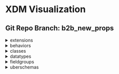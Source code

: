 # XDM Visualization
## Git Repo Branch: b2b_new_props
<details>
<summary>extensions</summary>
<ul>
<details>
<summary>adobe</summary>
<ul>
<details>
<summary>b2b</summary>
<ul>
<details>
<summary>bizible</summary>
<ul>
<li><a href="http://opensource.adobe.com/xdmVisualization/prod/b2b_new_props/adobe.b2b.bizible.bizible-account-details.html">bizible-account-details</a></li>
<li><a href="http://opensource.adobe.com/xdmVisualization/prod/b2b_new_props/adobe.b2b.bizible.bizible-opportunity-details.html">bizible-opportunity-details</a></li>
<li><a href="http://opensource.adobe.com/xdmVisualization/prod/b2b_new_props/adobe.b2b.bizible.bizible-person-details.html">bizible-person-details</a></li>
</ul>
</details>
<details>
<summary>marketo</summary>
<ul>
<li><a href="http://opensource.adobe.com/xdmVisualization/prod/b2b_new_props/adobe.b2b.marketo.marketo-web-url.html">marketo-web-url</a></li>
</ul>
</details>
</ul>
</details>
<details>
<summary>experience</summary>
<ul>
<li><a href="http://opensource.adobe.com/xdmVisualization/prod/b2b_new_props/adobe.experience.aam-experienceevent.html">aam-experienceevent</a></li>
<li><a href="http://opensource.adobe.com/xdmVisualization/prod/b2b_new_props/adobe.experience.adcloud-experienceevent.html">adcloud-experienceevent</a></li>
<li><a href="http://opensource.adobe.com/xdmVisualization/prod/b2b_new_props/adobe.experience.adcloud-profile.html">adcloud-profile</a></li>
<details>
<summary>adcloud</summary>
<ul>
<li><a href="http://opensource.adobe.com/xdmVisualization/prod/b2b_new_props/adobe.experience.adcloud.adcloudsegment.html">adcloudsegment</a></li>
<li><a href="http://opensource.adobe.com/xdmVisualization/prod/b2b_new_props/adobe.experience.adcloud.addeliverydetails.html">addeliverydetails</a></li>
<li><a href="http://opensource.adobe.com/xdmVisualization/prod/b2b_new_props/adobe.experience.adcloud.advertisement.html">advertisement</a></li>
<li><a href="http://opensource.adobe.com/xdmVisualization/prod/b2b_new_props/adobe.experience.adcloud.attributedconversionmodel.html">attributedconversionmodel</a></li>
<li><a href="http://opensource.adobe.com/xdmVisualization/prod/b2b_new_props/adobe.experience.adcloud.campaign.html">campaign</a></li>
<li><a href="http://opensource.adobe.com/xdmVisualization/prod/b2b_new_props/adobe.experience.adcloud.conversiondetails.html">conversiondetails</a></li>
<li><a href="http://opensource.adobe.com/xdmVisualization/prod/b2b_new_props/adobe.experience.adcloud.creative.html">creative</a></li>
<li><a href="http://opensource.adobe.com/xdmVisualization/prod/b2b_new_props/adobe.experience.adcloud.creative-event.html">creative-event</a></li>
<details>
<summary>dsp</summary>
<ul>
<li><a href="http://opensource.adobe.com/xdmVisualization/prod/b2b_new_props/adobe.experience.adcloud.dsp.account.html">account</a></li>
<li><a href="http://opensource.adobe.com/xdmVisualization/prod/b2b_new_props/adobe.experience.adcloud.dsp.advertisement.html">advertisement</a></li>
<li><a href="http://opensource.adobe.com/xdmVisualization/prod/b2b_new_props/adobe.experience.adcloud.dsp.advertiser.html">advertiser</a></li>
<li><a href="http://opensource.adobe.com/xdmVisualization/prod/b2b_new_props/adobe.experience.adcloud.dsp.campaign.html">campaign</a></li>
<li><a href="http://opensource.adobe.com/xdmVisualization/prod/b2b_new_props/adobe.experience.adcloud.dsp.package.html">package</a></li>
<li><a href="http://opensource.adobe.com/xdmVisualization/prod/b2b_new_props/adobe.experience.adcloud.dsp.placement.html">placement</a></li>
<li><a href="http://opensource.adobe.com/xdmVisualization/prod/b2b_new_props/adobe.experience.adcloud.dsp.promotedvideo.html">promotedvideo</a></li>
<li><a href="http://opensource.adobe.com/xdmVisualization/prod/b2b_new_props/adobe.experience.adcloud.dsp.site.html">site</a></li>
</ul>
</details>
<li><a href="http://opensource.adobe.com/xdmVisualization/prod/b2b_new_props/adobe.experience.adcloud.experienceevent-all.html">experienceevent-all</a></li>
<li><a href="http://opensource.adobe.com/xdmVisualization/prod/b2b_new_props/adobe.experience.adcloud.fees.html">fees</a></li>
<li><a href="http://opensource.adobe.com/xdmVisualization/prod/b2b_new_props/adobe.experience.adcloud.inventory.html">inventory</a></li>
<li><a href="http://opensource.adobe.com/xdmVisualization/prod/b2b_new_props/adobe.experience.adcloud.partnerdata.html">partnerdata</a></li>
<li><a href="http://opensource.adobe.com/xdmVisualization/prod/b2b_new_props/adobe.experience.adcloud.productdetails.html">productdetails</a></li>
<li><a href="http://opensource.adobe.com/xdmVisualization/prod/b2b_new_props/adobe.experience.adcloud.profile-all.html">profile-all</a></li>
<details>
<summary>searchads</summary>
<ul>
<li><a href="http://opensource.adobe.com/xdmVisualization/prod/b2b_new_props/adobe.experience.adcloud.searchads.account.html">account</a></li>
<li><a href="http://opensource.adobe.com/xdmVisualization/prod/b2b_new_props/adobe.experience.adcloud.searchads.adgroup.html">adgroup</a></li>
<li><a href="http://opensource.adobe.com/xdmVisualization/prod/b2b_new_props/adobe.experience.adcloud.searchads.aggregateperformancebyad.html">aggregateperformancebyad</a></li>
<li><a href="http://opensource.adobe.com/xdmVisualization/prod/b2b_new_props/adobe.experience.adcloud.searchads.aggregateperformancebyadbykeyword.html">aggregateperformancebyadbykeyword</a></li>
<li><a href="http://opensource.adobe.com/xdmVisualization/prod/b2b_new_props/adobe.experience.adcloud.searchads.aggregateperformancebykeyword.html">aggregateperformancebykeyword</a></li>
<li><a href="http://opensource.adobe.com/xdmVisualization/prod/b2b_new_props/adobe.experience.adcloud.searchads.campaign.html">campaign</a></li>
<li><a href="http://opensource.adobe.com/xdmVisualization/prod/b2b_new_props/adobe.experience.adcloud.searchads.platform.html">platform</a></li>
<li><a href="http://opensource.adobe.com/xdmVisualization/prod/b2b_new_props/adobe.experience.adcloud.searchads.portfolio.html">portfolio</a></li>
<li><a href="http://opensource.adobe.com/xdmVisualization/prod/b2b_new_props/adobe.experience.adcloud.searchads.transactionproperties.html">transactionproperties</a></li>
</ul>
</details>
<details>
<summary>searchadvertising</summary>
<ul>
<li><a href="http://opensource.adobe.com/xdmVisualization/prod/b2b_new_props/adobe.experience.adcloud.searchadvertising.account.html">account</a></li>
<li><a href="http://opensource.adobe.com/xdmVisualization/prod/b2b_new_props/adobe.experience.adcloud.searchadvertising.adgroup.html">adgroup</a></li>
<li><a href="http://opensource.adobe.com/xdmVisualization/prod/b2b_new_props/adobe.experience.adcloud.searchadvertising.aggregateperformancebyad.html">aggregateperformancebyad</a></li>
<li><a href="http://opensource.adobe.com/xdmVisualization/prod/b2b_new_props/adobe.experience.adcloud.searchadvertising.aggregateperformancebyadbykeyword.html">aggregateperformancebyadbykeyword</a></li>
<li><a href="http://opensource.adobe.com/xdmVisualization/prod/b2b_new_props/adobe.experience.adcloud.searchadvertising.aggregateperformancebykeyword.html">aggregateperformancebykeyword</a></li>
<li><a href="http://opensource.adobe.com/xdmVisualization/prod/b2b_new_props/adobe.experience.adcloud.searchadvertising.campaign.html">campaign</a></li>
<li><a href="http://opensource.adobe.com/xdmVisualization/prod/b2b_new_props/adobe.experience.adcloud.searchadvertising.portfolio.html">portfolio</a></li>
</ul>
</details>
<li><a href="http://opensource.adobe.com/xdmVisualization/prod/b2b_new_props/adobe.experience.adcloud.segment.html">segment</a></li>
<li><a href="http://opensource.adobe.com/xdmVisualization/prod/b2b_new_props/adobe.experience.adcloud.stitch.html">stitch</a></li>
<li><a href="http://opensource.adobe.com/xdmVisualization/prod/b2b_new_props/adobe.experience.adcloud.syncedremarketingaudience.html">syncedremarketingaudience</a></li>
</ul>
</details>
<li><a href="http://opensource.adobe.com/xdmVisualization/prod/b2b_new_props/adobe.experience.aep-web-sdk-experienceevent.html">aep-web-sdk-experienceevent</a></li>
<li><a href="http://opensource.adobe.com/xdmVisualization/prod/b2b_new_props/adobe.experience.analytics-experienceevent.html">analytics-experienceevent</a></li>
<details>
<summary>analytics</summary>
<ul>
<li><a href="http://opensource.adobe.com/xdmVisualization/prod/b2b_new_props/adobe.experience.analytics.commerce.html">commerce</a></li>
<li><a href="http://opensource.adobe.com/xdmVisualization/prod/b2b_new_props/adobe.experience.analytics.evars.html">evars</a></li>
<li><a href="http://opensource.adobe.com/xdmVisualization/prod/b2b_new_props/adobe.experience.analytics.events.html">events</a></li>
<li><a href="http://opensource.adobe.com/xdmVisualization/prod/b2b_new_props/adobe.experience.analytics.experienceevent-all.html">experienceevent-all</a></li>
<li><a href="http://opensource.adobe.com/xdmVisualization/prod/b2b_new_props/adobe.experience.analytics.keyedlist.html">keyedlist</a></li>
<li><a href="http://opensource.adobe.com/xdmVisualization/prod/b2b_new_props/adobe.experience.analytics.keyvalue.html">keyvalue</a></li>
<li><a href="http://opensource.adobe.com/xdmVisualization/prod/b2b_new_props/adobe.experience.analytics.listdetails.html">listdetails</a></li>
<li><a href="http://opensource.adobe.com/xdmVisualization/prod/b2b_new_props/adobe.experience.analytics.productlistitem.html">productlistitem</a></li>
</ul>
</details>
<details>
<summary>audiencemanager</summary>
<ul>
<li><a href="http://opensource.adobe.com/xdmVisualization/prod/b2b_new_props/adobe.experience.audiencemanager.experienceevent-all.html">experienceevent-all</a></li>
<li><a href="http://opensource.adobe.com/xdmVisualization/prod/b2b_new_props/adobe.experience.audiencemanager.segmentdefinition.html">segmentdefinition</a></li>
<li><a href="http://opensource.adobe.com/xdmVisualization/prod/b2b_new_props/adobe.experience.audiencemanager.segmentfolder.html">segmentfolder</a></li>
</ul>
</details>
<li><a href="http://opensource.adobe.com/xdmVisualization/prod/b2b_new_props/adobe.experience.campaign-experienceevent.html">campaign-experienceevent</a></li>
<details>
<summary>campaign</summary>
<ul>
<li><a href="http://opensource.adobe.com/xdmVisualization/prod/b2b_new_props/adobe.experience.campaign.address.html">address</a></li>
<li><a href="http://opensource.adobe.com/xdmVisualization/prod/b2b_new_props/adobe.experience.campaign.experienceevent-all.html">experienceevent-all</a></li>
<li><a href="http://opensource.adobe.com/xdmVisualization/prod/b2b_new_props/adobe.experience.campaign.experienceevent-profile-owning-entities.html">experienceevent-profile-owning-entities</a></li>
<li><a href="http://opensource.adobe.com/xdmVisualization/prod/b2b_new_props/adobe.experience.campaign.experienceevent-profile-personal-details.html">experienceevent-profile-personal-details</a></li>
<li><a href="http://opensource.adobe.com/xdmVisualization/prod/b2b_new_props/adobe.experience.campaign.experienceevent-profile-preferences-details.html">experienceevent-profile-preferences-details</a></li>
<li><a href="http://opensource.adobe.com/xdmVisualization/prod/b2b_new_props/adobe.experience.campaign.experienceevent-profile-push-details.html">experienceevent-profile-push-details</a></li>
<li><a href="http://opensource.adobe.com/xdmVisualization/prod/b2b_new_props/adobe.experience.campaign.experienceevent-profile-segmentation.html">experienceevent-profile-segmentation</a></li>
<li><a href="http://opensource.adobe.com/xdmVisualization/prod/b2b_new_props/adobe.experience.campaign.experienceevent-profile-subscriptions.html">experienceevent-profile-subscriptions</a></li>
<li><a href="http://opensource.adobe.com/xdmVisualization/prod/b2b_new_props/adobe.experience.campaign.experienceevent-profile-test-profile.html">experienceevent-profile-test-profile</a></li>
<li><a href="http://opensource.adobe.com/xdmVisualization/prod/b2b_new_props/adobe.experience.campaign.experienceevent-profile-work-details.html">experienceevent-profile-work-details</a></li>
<li><a href="http://opensource.adobe.com/xdmVisualization/prod/b2b_new_props/adobe.experience.campaign.feedbackevent.html">feedbackevent</a></li>
<li><a href="http://opensource.adobe.com/xdmVisualization/prod/b2b_new_props/adobe.experience.campaign.journeyaifatigue.html">journeyaifatigue</a></li>
<li><a href="http://opensource.adobe.com/xdmVisualization/prod/b2b_new_props/adobe.experience.campaign.journeyaiscores.html">journeyaiscores</a></li>
<li><a href="http://opensource.adobe.com/xdmVisualization/prod/b2b_new_props/adobe.experience.campaign.mutationevent.html">mutationevent</a></li>
<li><a href="http://opensource.adobe.com/xdmVisualization/prod/b2b_new_props/adobe.experience.campaign.notificationsubscription.html">notificationsubscription</a></li>
<li><a href="http://opensource.adobe.com/xdmVisualization/prod/b2b_new_props/adobe.experience.campaign.notificationsubscriptiontarget.html">notificationsubscriptiontarget</a></li>
<li><a href="http://opensource.adobe.com/xdmVisualization/prod/b2b_new_props/adobe.experience.campaign.notificationunsubscriptiondetails.html">notificationunsubscriptiondetails</a></li>
<li><a href="http://opensource.adobe.com/xdmVisualization/prod/b2b_new_props/adobe.experience.campaign.offer-detail.html">offer-detail</a></li>
<li><a href="http://opensource.adobe.com/xdmVisualization/prod/b2b_new_props/adobe.experience.campaign.offer-proposition-detail.html">offer-proposition-detail</a></li>
<li><a href="http://opensource.adobe.com/xdmVisualization/prod/b2b_new_props/adobe.experience.campaign.offer-response-detail.html">offer-response-detail</a></li>
<details>
<summary>orchestration</summary>
<ul>
<li><a href="http://opensource.adobe.com/xdmVisualization/prod/b2b_new_props/adobe.experience.campaign.orchestration.eventid.html">eventid</a></li>
<li><a href="http://opensource.adobe.com/xdmVisualization/prod/b2b_new_props/adobe.experience.campaign.orchestration.experienceevent.html">experienceevent</a></li>
<li><a href="http://opensource.adobe.com/xdmVisualization/prod/b2b_new_props/adobe.experience.campaign.orchestration.orchestrationdetails.html">orchestrationdetails</a></li>
<li><a href="http://opensource.adobe.com/xdmVisualization/prod/b2b_new_props/adobe.experience.campaign.orchestration.reportingevent.html">reportingevent</a></li>
<li><a href="http://opensource.adobe.com/xdmVisualization/prod/b2b_new_props/adobe.experience.campaign.orchestration.reportingeventmetrics.html">reportingeventmetrics</a></li>
<li><a href="http://opensource.adobe.com/xdmVisualization/prod/b2b_new_props/adobe.experience.campaign.orchestration.reportingexternalevent.html">reportingexternalevent</a></li>
</ul>
</details>
<li><a href="http://opensource.adobe.com/xdmVisualization/prod/b2b_new_props/adobe.experience.campaign.profile-all.html">profile-all</a></li>
<li><a href="http://opensource.adobe.com/xdmVisualization/prod/b2b_new_props/adobe.experience.campaign.profile-snapshot.html">profile-snapshot</a></li>
</ul>
</details>
<li><a href="http://opensource.adobe.com/xdmVisualization/prod/b2b_new_props/adobe.experience.consumer-experienceevent.html">consumer-experienceevent</a></li>
<details>
<summary>customerJourneyManagement</summary>
<ul>
<li><a href="http://opensource.adobe.com/xdmVisualization/prod/b2b_new_props/adobe.experience.customerJourneyManagement.message-delivery-feedback.html">message-delivery-feedback</a></li>
<li><a href="http://opensource.adobe.com/xdmVisualization/prod/b2b_new_props/adobe.experience.customerJourneyManagement.message-interaction.html">message-interaction</a></li>
<li><a href="http://opensource.adobe.com/xdmVisualization/prod/b2b_new_props/adobe.experience.customerJourneyManagement.messageexecution.html">messageexecution</a></li>
<li><a href="http://opensource.adobe.com/xdmVisualization/prod/b2b_new_props/adobe.experience.customerJourneyManagement.messageprofile.html">messageprofile</a></li>
<li><a href="http://opensource.adobe.com/xdmVisualization/prod/b2b_new_props/adobe.experience.customerJourneyManagement.processing-flow-timeline.html">processing-flow-timeline</a></li>
</ul>
</details>
<details>
<summary>decisioning</summary>
<ul>
<li><a href="http://opensource.adobe.com/xdmVisualization/prod/b2b_new_props/adobe.experience.decisioning.activity.html">activity</a></li>
<li><a href="http://opensource.adobe.com/xdmVisualization/prod/b2b_new_props/adobe.experience.decisioning.activity-detail.html">activity-detail</a></li>
<li><a href="http://opensource.adobe.com/xdmVisualization/prod/b2b_new_props/adobe.experience.decisioning.calendar-constraint-details.html">calendar-constraint-details</a></li>
<li><a href="http://opensource.adobe.com/xdmVisualization/prod/b2b_new_props/adobe.experience.decisioning.calendar-constraints.html">calendar-constraints</a></li>
<li><a href="http://opensource.adobe.com/xdmVisualization/prod/b2b_new_props/adobe.experience.decisioning.content-component-details.html">content-component-details</a></li>
<li><a href="http://opensource.adobe.com/xdmVisualization/prod/b2b_new_props/adobe.experience.decisioning.content-details.html">content-details</a></li>
<li><a href="http://opensource.adobe.com/xdmVisualization/prod/b2b_new_props/adobe.experience.decisioning.contents.html">contents</a></li>
<li><a href="http://opensource.adobe.com/xdmVisualization/prod/b2b_new_props/adobe.experience.decisioning.criteria.html">criteria</a></li>
<li><a href="http://opensource.adobe.com/xdmVisualization/prod/b2b_new_props/adobe.experience.decisioning.criterion-details.html">criterion-details</a></li>
<li><a href="http://opensource.adobe.com/xdmVisualization/prod/b2b_new_props/adobe.experience.decisioning.decisionevent.html">decisionevent</a></li>
<li><a href="http://opensource.adobe.com/xdmVisualization/prod/b2b_new_props/adobe.experience.decisioning.decisionevent-all.html">decisionevent-all</a></li>
<li><a href="http://opensource.adobe.com/xdmVisualization/prod/b2b_new_props/adobe.experience.decisioning.experienceevent-proposition-interaction.html">experienceevent-proposition-interaction</a></li>
<li><a href="http://opensource.adobe.com/xdmVisualization/prod/b2b_new_props/adobe.experience.decisioning.fallback-content-option.html">fallback-content-option</a></li>
<li><a href="http://opensource.adobe.com/xdmVisualization/prod/b2b_new_props/adobe.experience.decisioning.filter.html">filter</a></li>
<li><a href="http://opensource.adobe.com/xdmVisualization/prod/b2b_new_props/adobe.experience.decisioning.interaction-measurement-details.html">interaction-measurement-details</a></li>
<li><a href="http://opensource.adobe.com/xdmVisualization/prod/b2b_new_props/adobe.experience.decisioning.lifecycle-status.html">lifecycle-status</a></li>
<li><a href="http://opensource.adobe.com/xdmVisualization/prod/b2b_new_props/adobe.experience.decisioning.option.html">option</a></li>
<li><a href="http://opensource.adobe.com/xdmVisualization/prod/b2b_new_props/adobe.experience.decisioning.option-detail.html">option-detail</a></li>
<li><a href="http://opensource.adobe.com/xdmVisualization/prod/b2b_new_props/adobe.experience.decisioning.option-selection-details.html">option-selection-details</a></li>
<li><a href="http://opensource.adobe.com/xdmVisualization/prod/b2b_new_props/adobe.experience.decisioning.personalized-content-option.html">personalized-content-option</a></li>
<li><a href="http://opensource.adobe.com/xdmVisualization/prod/b2b_new_props/adobe.experience.decisioning.placement.html">placement</a></li>
<li><a href="http://opensource.adobe.com/xdmVisualization/prod/b2b_new_props/adobe.experience.decisioning.placement-detail.html">placement-detail</a></li>
<li><a href="http://opensource.adobe.com/xdmVisualization/prod/b2b_new_props/adobe.experience.decisioning.profile-constraint-details.html">profile-constraint-details</a></li>
<li><a href="http://opensource.adobe.com/xdmVisualization/prod/b2b_new_props/adobe.experience.decisioning.profile-constraints.html">profile-constraints</a></li>
<li><a href="http://opensource.adobe.com/xdmVisualization/prod/b2b_new_props/adobe.experience.decisioning.proposition.html">proposition</a></li>
<li><a href="http://opensource.adobe.com/xdmVisualization/prod/b2b_new_props/adobe.experience.decisioning.proposition-detail.html">proposition-detail</a></li>
<li><a href="http://opensource.adobe.com/xdmVisualization/prod/b2b_new_props/adobe.experience.decisioning.proposition-details.html">proposition-details</a></li>
<li><a href="http://opensource.adobe.com/xdmVisualization/prod/b2b_new_props/adobe.experience.decisioning.proposition-interaction-detail.html">proposition-interaction-detail</a></li>
<li><a href="http://opensource.adobe.com/xdmVisualization/prod/b2b_new_props/adobe.experience.decisioning.proposition-metric-profile.html">proposition-metric-profile</a></li>
<li><a href="http://opensource.adobe.com/xdmVisualization/prod/b2b_new_props/adobe.experience.decisioning.proposition-metric-total.html">proposition-metric-total</a></li>
<li><a href="http://opensource.adobe.com/xdmVisualization/prod/b2b_new_props/adobe.experience.decisioning.ranking.html">ranking</a></li>
<li><a href="http://opensource.adobe.com/xdmVisualization/prod/b2b_new_props/adobe.experience.decisioning.ranking-details.html">ranking-details</a></li>
<li><a href="http://opensource.adobe.com/xdmVisualization/prod/b2b_new_props/adobe.experience.decisioning.scope-details.html">scope-details</a></li>
<li><a href="http://opensource.adobe.com/xdmVisualization/prod/b2b_new_props/adobe.experience.decisioning.strategy-details.html">strategy-details</a></li>
<li><a href="http://opensource.adobe.com/xdmVisualization/prod/b2b_new_props/adobe.experience.decisioning.tag.html">tag</a></li>
<li><a href="http://opensource.adobe.com/xdmVisualization/prod/b2b_new_props/adobe.experience.decisioning.tags.html">tags</a></li>
</ul>
</details>
<li><a href="http://opensource.adobe.com/xdmVisualization/prod/b2b_new_props/adobe.experience.edge-autofilled-environment-details.html">edge-autofilled-environment-details</a></li>
<li><a href="http://opensource.adobe.com/xdmVisualization/prod/b2b_new_props/adobe.experience.experienceevent-edgeregion.html">experienceevent-edgeregion</a></li>
<li><a href="http://opensource.adobe.com/xdmVisualization/prod/b2b_new_props/adobe.experience.implementations.html">implementations</a></li>
<li><a href="http://opensource.adobe.com/xdmVisualization/prod/b2b_new_props/adobe.experience.implementations-ext.html">implementations-ext</a></li>
<details>
<summary>intelligentServices</summary>
<ul>
<li><a href="http://opensource.adobe.com/xdmVisualization/prod/b2b_new_props/adobe.experience.intelligentServices.profile-journeyai-engagementscores.html">profile-journeyai-engagementscores</a></li>
<li><a href="http://opensource.adobe.com/xdmVisualization/prod/b2b_new_props/adobe.experience.intelligentServices.profile-journeyai-sendtimeoptimization.html">profile-journeyai-sendtimeoptimization</a></li>
</ul>
</details>
<details>
<summary>journeyOrchestration</summary>
<ul>
<details>
<summary>stepEvents</summary>
<ul>
<li><a href="http://opensource.adobe.com/xdmVisualization/prod/b2b_new_props/adobe.experience.journeyOrchestration.stepEvents.journeyClass.html">journeyClass</a></li>
<li><a href="http://opensource.adobe.com/xdmVisualization/prod/b2b_new_props/adobe.experience.journeyOrchestration.stepEvents.journeyStepEventActionExecutionFieldsMixin.html">journeyStepEventActionExecutionFieldsMixin</a></li>
<li><a href="http://opensource.adobe.com/xdmVisualization/prod/b2b_new_props/adobe.experience.journeyOrchestration.stepEvents.journeyStepEventClass.html">journeyStepEventClass</a></li>
<li><a href="http://opensource.adobe.com/xdmVisualization/prod/b2b_new_props/adobe.experience.journeyOrchestration.stepEvents.journeyStepEventCommonFieldsMixin.html">journeyStepEventCommonFieldsMixin</a></li>
<li><a href="http://opensource.adobe.com/xdmVisualization/prod/b2b_new_props/adobe.experience.journeyOrchestration.stepEvents.journeyStepEventDataFetchFieldsMixin.html">journeyStepEventDataFetchFieldsMixin</a></li>
<li><a href="http://opensource.adobe.com/xdmVisualization/prod/b2b_new_props/adobe.experience.journeyOrchestration.stepEvents.journeyStepEventIdentityFieldsMixin.html">journeyStepEventIdentityFieldsMixin</a></li>
<li><a href="http://opensource.adobe.com/xdmVisualization/prod/b2b_new_props/adobe.experience.journeyOrchestration.stepEvents.journeyStepEventJourneyFieldsMixin.html">journeyStepEventJourneyFieldsMixin</a></li>
</ul>
</details>
</ul>
</details>
<li><a href="http://opensource.adobe.com/xdmVisualization/prod/b2b_new_props/adobe.experience.mobile-lifecycle-details-test.html">mobile-lifecycle-details-test</a></li>
<details>
<summary>offer-management</summary>
<ul>
<li><a href="http://opensource.adobe.com/xdmVisualization/prod/b2b_new_props/adobe.experience.offer-management.offer-activity-detail.html">offer-activity-detail</a></li>
<li><a href="http://opensource.adobe.com/xdmVisualization/prod/b2b_new_props/adobe.experience.offer-management.offer-detail.html">offer-detail</a></li>
<li><a href="http://opensource.adobe.com/xdmVisualization/prod/b2b_new_props/adobe.experience.offer-management.proposition-response-detail.html">proposition-response-detail</a></li>
</ul>
</details>
<li><a href="http://opensource.adobe.com/xdmVisualization/prod/b2b_new_props/adobe.experience.profile-edgeregion.html">profile-edgeregion</a></li>
<details>
<summary>profile</summary>
<ul>
<li><a href="http://opensource.adobe.com/xdmVisualization/prod/b2b_new_props/adobe.experience.profile.experienceevent-shared.html">experienceevent-shared</a></li>
<li><a href="http://opensource.adobe.com/xdmVisualization/prod/b2b_new_props/adobe.experience.profile.profile-all.html">profile-all</a></li>
</ul>
</details>
<li><a href="http://opensource.adobe.com/xdmVisualization/prod/b2b_new_props/adobe.experience.target-experienceevent.html">target-experienceevent</a></li>
<details>
<summary>target</summary>
<ul>
<details>
<summary>activity</summary>
<ul>
<details>
<summary>activityevent</summary>
<ul>
<li><a href="http://opensource.adobe.com/xdmVisualization/prod/b2b_new_props/adobe.experience.target.activity.activityevent.context.html">context</a></li>
<li><a href="http://opensource.adobe.com/xdmVisualization/prod/b2b_new_props/adobe.experience.target.activity.activityevent.optionevent.html">optionevent</a></li>
<li><a href="http://opensource.adobe.com/xdmVisualization/prod/b2b_new_props/adobe.experience.target.activity.activityevent.segmentevent.html">segmentevent</a></li>
</ul>
</details>
<li><a href="http://opensource.adobe.com/xdmVisualization/prod/b2b_new_props/adobe.experience.target.activity.preview.html">preview</a></li>
</ul>
</details>
<li><a href="http://opensource.adobe.com/xdmVisualization/prod/b2b_new_props/adobe.experience.target.experienceevent-all.html">experienceevent-all</a></li>
<li><a href="http://opensource.adobe.com/xdmVisualization/prod/b2b_new_props/adobe.experience.target.experienceevent-shared.html">experienceevent-shared</a></li>
</ul>
</details>
</ul>
</details>
</ul>
</details>
<details>
<summary>airship</summary>
<ul>
<li><a href="http://opensource.adobe.com/xdmVisualization/prod/b2b_new_props/airship.airship-event.html">airship-event</a></li>
</ul>
</details>
<details>
<summary>facebook</summary>
<ul>
<li><a href="http://opensource.adobe.com/xdmVisualization/prod/b2b_new_props/facebook.facebook-conversion-event.html">facebook-conversion-event</a></li>
</ul>
</details>
</ul>
</details>
<details>
<summary>behaviors</summary>
<ul>
<li><a href="http://opensource.adobe.com/xdmVisualization/prod/b2b_new_props/behaviors.record.html">record</a></li>
<li><a href="http://opensource.adobe.com/xdmVisualization/prod/b2b_new_props/behaviors.time-series.html">time-series</a></li>
</ul>
</details>
<details>
<summary>classes</summary>
<ul>
<li><a href="http://opensource.adobe.com/xdmVisualization/prod/b2b_new_props/classes.aircraft.html">aircraft</a></li>
<details>
<summary>b2b</summary>
<ul>
<li><a href="http://opensource.adobe.com/xdmVisualization/prod/b2b_new_props/classes.b2b.account.html">account</a></li>
<li><a href="http://opensource.adobe.com/xdmVisualization/prod/b2b_new_props/classes.b2b.account-person.html">account-person</a></li>
<li><a href="http://opensource.adobe.com/xdmVisualization/prod/b2b_new_props/classes.b2b.marketing-list.html">marketing-list</a></li>
<li><a href="http://opensource.adobe.com/xdmVisualization/prod/b2b_new_props/classes.b2b.marketing-list-member.html">marketing-list-member</a></li>
<li><a href="http://opensource.adobe.com/xdmVisualization/prod/b2b_new_props/classes.b2b.opportunity.html">opportunity</a></li>
<li><a href="http://opensource.adobe.com/xdmVisualization/prod/b2b_new_props/classes.b2b.opportunity-contact-role.html">opportunity-contact-role</a></li>
<li><a href="http://opensource.adobe.com/xdmVisualization/prod/b2b_new_props/classes.b2b.opportunity-person.html">opportunity-person</a></li>
</ul>
</details>
<li><a href="http://opensource.adobe.com/xdmVisualization/prod/b2b_new_props/classes.campaign.html">campaign</a></li>
<li><a href="http://opensource.adobe.com/xdmVisualization/prod/b2b_new_props/classes.campaign-member.html">campaign-member</a></li>
<li><a href="http://opensource.adobe.com/xdmVisualization/prod/b2b_new_props/classes.experienceevent.html">experienceevent</a></li>
<details>
<summary>fsi</summary>
<ul>
<li><a href="http://opensource.adobe.com/xdmVisualization/prod/b2b_new_props/classes.fsi.atm.html">atm</a></li>
<li><a href="http://opensource.adobe.com/xdmVisualization/prod/b2b_new_props/classes.fsi.branch.html">branch</a></li>
<li><a href="http://opensource.adobe.com/xdmVisualization/prod/b2b_new_props/classes.fsi.policy.html">policy</a></li>
</ul>
</details>
<li><a href="http://opensource.adobe.com/xdmVisualization/prod/b2b_new_props/classes.graphs.html">graphs</a></li>
<li><a href="http://opensource.adobe.com/xdmVisualization/prod/b2b_new_props/classes.loan.html">loan</a></li>
<li><a href="http://opensource.adobe.com/xdmVisualization/prod/b2b_new_props/classes.lodging-product.html">lodging-product</a></li>
<li><a href="http://opensource.adobe.com/xdmVisualization/prod/b2b_new_props/classes.product.html">product</a></li>
<li><a href="http://opensource.adobe.com/xdmVisualization/prod/b2b_new_props/classes.profile.html">profile</a></li>
<li><a href="http://opensource.adobe.com/xdmVisualization/prod/b2b_new_props/classes.promotion.html">promotion</a></li>
<li><a href="http://opensource.adobe.com/xdmVisualization/prod/b2b_new_props/classes.restaurant.html">restaurant</a></li>
<li><a href="http://opensource.adobe.com/xdmVisualization/prod/b2b_new_props/classes.segmentdefinition.html">segmentdefinition</a></li>
<li><a href="http://opensource.adobe.com/xdmVisualization/prod/b2b_new_props/classes.vehicle-product.html">vehicle-product</a></li>
</ul>
</details>
<details>
<summary>datatypes</summary>
<ul>
<li><a href="http://opensource.adobe.com/xdmVisualization/prod/b2b_new_props/datatypes.application.html">application</a></li>
<details>
<summary>auditing</summary>
<ul>
<li><a href="http://opensource.adobe.com/xdmVisualization/prod/b2b_new_props/datatypes.auditing.auditable.html">auditable</a></li>
<li><a href="http://opensource.adobe.com/xdmVisualization/prod/b2b_new_props/datatypes.auditing.external-source-system-audit.html">external-source-system-audit</a></li>
</ul>
</details>
<details>
<summary>b2b</summary>
<ul>
<li><a href="http://opensource.adobe.com/xdmVisualization/prod/b2b_new_props/datatypes.b2b.account-organization.html">account-organization</a></li>
<li><a href="http://opensource.adobe.com/xdmVisualization/prod/b2b_new_props/datatypes.b2b.b2b-source.html">b2b-source</a></li>
<li><a href="http://opensource.adobe.com/xdmVisualization/prod/b2b_new_props/datatypes.b2b.organization.html">organization</a></li>
<li><a href="http://opensource.adobe.com/xdmVisualization/prod/b2b_new_props/datatypes.b2b.orgunit.html">orgunit</a></li>
</ul>
</details>
<li><a href="http://opensource.adobe.com/xdmVisualization/prod/b2b_new_props/datatypes.browserdetails.html">browserdetails</a></li>
<details>
<summary>channels</summary>
<ul>
<li><a href="http://opensource.adobe.com/xdmVisualization/prod/b2b_new_props/datatypes.channels.application.html">application</a></li>
<li><a href="http://opensource.adobe.com/xdmVisualization/prod/b2b_new_props/datatypes.channels.channel.html">channel</a></li>
<li><a href="http://opensource.adobe.com/xdmVisualization/prod/b2b_new_props/datatypes.channels.phone.html">phone</a></li>
</ul>
</details>
<details>
<summary>consent</summary>
<ul>
<li><a href="http://opensource.adobe.com/xdmVisualization/prod/b2b_new_props/datatypes.consent.consent-field.html">consent-field</a></li>
<li><a href="http://opensource.adobe.com/xdmVisualization/prod/b2b_new_props/datatypes.consent.consent-preferences.html">consent-preferences</a></li>
<li><a href="http://opensource.adobe.com/xdmVisualization/prod/b2b_new_props/datatypes.consent.consentstring.html">consentstring</a></li>
<li><a href="http://opensource.adobe.com/xdmVisualization/prod/b2b_new_props/datatypes.consent.marketing-field-basic.html">marketing-field-basic</a></li>
<li><a href="http://opensource.adobe.com/xdmVisualization/prod/b2b_new_props/datatypes.consent.marketing-field-subscription.html">marketing-field-subscription</a></li>
<li><a href="http://opensource.adobe.com/xdmVisualization/prod/b2b_new_props/datatypes.consent.personalization-field.html">personalization-field</a></li>
</ul>
</details>
<li><a href="http://opensource.adobe.com/xdmVisualization/prod/b2b_new_props/datatypes.currency.html">currency</a></li>
<details>
<summary>data</summary>
<ul>
<li><a href="http://opensource.adobe.com/xdmVisualization/prod/b2b_new_props/datatypes.data.cart-abandons.html">cart-abandons</a></li>
<li><a href="http://opensource.adobe.com/xdmVisualization/prod/b2b_new_props/datatypes.data.datasource.html">datasource</a></li>
<li><a href="http://opensource.adobe.com/xdmVisualization/prod/b2b_new_props/datatypes.data.measure.html">measure</a></li>
<li><a href="http://opensource.adobe.com/xdmVisualization/prod/b2b_new_props/datatypes.data.metricdefinition.html">metricdefinition</a></li>
<li><a href="http://opensource.adobe.com/xdmVisualization/prod/b2b_new_props/datatypes.data.opens.html">opens</a></li>
<li><a href="http://opensource.adobe.com/xdmVisualization/prod/b2b_new_props/datatypes.data.order.html">order</a></li>
<li><a href="http://opensource.adobe.com/xdmVisualization/prod/b2b_new_props/datatypes.data.pageviews.html">pageviews</a></li>
<li><a href="http://opensource.adobe.com/xdmVisualization/prod/b2b_new_props/datatypes.data.paymentitem.html">paymentitem</a></li>
<li><a href="http://opensource.adobe.com/xdmVisualization/prod/b2b_new_props/datatypes.data.record-timeseries-events.html">record-timeseries-events</a></li>
</ul>
</details>
<details>
<summary>demographic</summary>
<ul>
<li><a href="http://opensource.adobe.com/xdmVisualization/prod/b2b_new_props/datatypes.demographic.address.html">address</a></li>
<li><a href="http://opensource.adobe.com/xdmVisualization/prod/b2b_new_props/datatypes.demographic.emailaddress.html">emailaddress</a></li>
<li><a href="http://opensource.adobe.com/xdmVisualization/prod/b2b_new_props/datatypes.demographic.geo.html">geo</a></li>
<li><a href="http://opensource.adobe.com/xdmVisualization/prod/b2b_new_props/datatypes.demographic.geounit.html">geounit</a></li>
<li><a href="http://opensource.adobe.com/xdmVisualization/prod/b2b_new_props/datatypes.demographic.phonenumber.html">phonenumber</a></li>
<li><a href="http://opensource.adobe.com/xdmVisualization/prod/b2b_new_props/datatypes.demographic.place.html">place</a></li>
</ul>
</details>
<details>
<summary>deprecated</summary>
<ul>
<li><a href="http://opensource.adobe.com/xdmVisualization/prod/b2b_new_props/datatypes.deprecated.bounces.html">bounces</a></li>
<li><a href="http://opensource.adobe.com/xdmVisualization/prod/b2b_new_props/datatypes.deprecated.checkouts.html">checkouts</a></li>
<li><a href="http://opensource.adobe.com/xdmVisualization/prod/b2b_new_props/datatypes.deprecated.impressions.html">impressions</a></li>
<li><a href="http://opensource.adobe.com/xdmVisualization/prod/b2b_new_props/datatypes.deprecated.linkclicks.html">linkclicks</a></li>
<li><a href="http://opensource.adobe.com/xdmVisualization/prod/b2b_new_props/datatypes.deprecated.mirror-pages.html">mirror-pages</a></li>
<li><a href="http://opensource.adobe.com/xdmVisualization/prod/b2b_new_props/datatypes.deprecated.non-deliverables.html">non-deliverables</a></li>
<li><a href="http://opensource.adobe.com/xdmVisualization/prod/b2b_new_props/datatypes.deprecated.not-sent.html">not-sent</a></li>
<li><a href="http://opensource.adobe.com/xdmVisualization/prod/b2b_new_props/datatypes.deprecated.poi-entries.html">poi-entries</a></li>
<li><a href="http://opensource.adobe.com/xdmVisualization/prod/b2b_new_props/datatypes.deprecated.poi-exits.html">poi-exits</a></li>
<li><a href="http://opensource.adobe.com/xdmVisualization/prod/b2b_new_props/datatypes.deprecated.product-list-adds.html">product-list-adds</a></li>
<li><a href="http://opensource.adobe.com/xdmVisualization/prod/b2b_new_props/datatypes.deprecated.product-list-opens.html">product-list-opens</a></li>
<li><a href="http://opensource.adobe.com/xdmVisualization/prod/b2b_new_props/datatypes.deprecated.product-list-removals.html">product-list-removals</a></li>
<li><a href="http://opensource.adobe.com/xdmVisualization/prod/b2b_new_props/datatypes.deprecated.product-list-reopens.html">product-list-reopens</a></li>
<li><a href="http://opensource.adobe.com/xdmVisualization/prod/b2b_new_props/datatypes.deprecated.product-list-views.html">product-list-views</a></li>
<li><a href="http://opensource.adobe.com/xdmVisualization/prod/b2b_new_props/datatypes.deprecated.product-views.html">product-views</a></li>
<li><a href="http://opensource.adobe.com/xdmVisualization/prod/b2b_new_props/datatypes.deprecated.purchases.html">purchases</a></li>
<li><a href="http://opensource.adobe.com/xdmVisualization/prod/b2b_new_props/datatypes.deprecated.save-for-laters.html">save-for-laters</a></li>
<li><a href="http://opensource.adobe.com/xdmVisualization/prod/b2b_new_props/datatypes.deprecated.sends.html">sends</a></li>
<li><a href="http://opensource.adobe.com/xdmVisualization/prod/b2b_new_props/datatypes.deprecated.unsubscriptions.html">unsubscriptions</a></li>
<li><a href="http://opensource.adobe.com/xdmVisualization/prod/b2b_new_props/datatypes.deprecated.user-complaints.html">user-complaints</a></li>
</ul>
</details>
<li><a href="http://opensource.adobe.com/xdmVisualization/prod/b2b_new_props/datatypes.device.html">device</a></li>
<li><a href="http://opensource.adobe.com/xdmVisualization/prod/b2b_new_props/datatypes.enduserids.html">enduserids</a></li>
<li><a href="http://opensource.adobe.com/xdmVisualization/prod/b2b_new_props/datatypes.environment.html">environment</a></li>
<details>
<summary>external</summary>
<ul>
<details>
<summary>id3</summary>
<ul>
<li><a href="http://opensource.adobe.com/xdmVisualization/prod/b2b_new_props/datatypes.external.id3.audio.html">audio</a></li>
</ul>
</details>
<details>
<summary>iptc</summary>
<ul>
<li><a href="http://opensource.adobe.com/xdmVisualization/prod/b2b_new_props/datatypes.external.iptc.creator.html">creator</a></li>
<li><a href="http://opensource.adobe.com/xdmVisualization/prod/b2b_new_props/datatypes.external.iptc.episode.html">episode</a></li>
<li><a href="http://opensource.adobe.com/xdmVisualization/prod/b2b_new_props/datatypes.external.iptc.rating.html">rating</a></li>
<li><a href="http://opensource.adobe.com/xdmVisualization/prod/b2b_new_props/datatypes.external.iptc.season.html">season</a></li>
<li><a href="http://opensource.adobe.com/xdmVisualization/prod/b2b_new_props/datatypes.external.iptc.series.html">series</a></li>
</ul>
</details>
<details>
<summary>schema</summary>
<ul>
<li><a href="http://opensource.adobe.com/xdmVisualization/prod/b2b_new_props/datatypes.external.schema.geocircle.html">geocircle</a></li>
<li><a href="http://opensource.adobe.com/xdmVisualization/prod/b2b_new_props/datatypes.external.schema.geocoordinates.html">geocoordinates</a></li>
<li><a href="http://opensource.adobe.com/xdmVisualization/prod/b2b_new_props/datatypes.external.schema.geoshape.html">geoshape</a></li>
</ul>
</details>
</ul>
</details>
<li><a href="http://opensource.adobe.com/xdmVisualization/prod/b2b_new_props/datatypes.identity.html">identity</a></li>
<li><a href="http://opensource.adobe.com/xdmVisualization/prod/b2b_new_props/datatypes.identityitem.html">identityitem</a></li>
<details>
<summary>industry-verticals</summary>
<ul>
<li><a href="http://opensource.adobe.com/xdmVisualization/prod/b2b_new_props/datatypes.industry-verticals.claim.html">claim</a></li>
<li><a href="http://opensource.adobe.com/xdmVisualization/prod/b2b_new_props/datatypes.industry-verticals.comparisons.html">comparisons</a></li>
<li><a href="http://opensource.adobe.com/xdmVisualization/prod/b2b_new_props/datatypes.industry-verticals.file-transfer.html">file-transfer</a></li>
<li><a href="http://opensource.adobe.com/xdmVisualization/prod/b2b_new_props/datatypes.industry-verticals.financial-account.html">financial-account</a></li>
<li><a href="http://opensource.adobe.com/xdmVisualization/prod/b2b_new_props/datatypes.industry-verticals.form-applications.html">form-applications</a></li>
<li><a href="http://opensource.adobe.com/xdmVisualization/prod/b2b_new_props/datatypes.industry-verticals.implementationdetails.html">implementationdetails</a></li>
<li><a href="http://opensource.adobe.com/xdmVisualization/prod/b2b_new_props/datatypes.industry-verticals.impressions.html">impressions</a></li>
<li><a href="http://opensource.adobe.com/xdmVisualization/prod/b2b_new_props/datatypes.industry-verticals.internal-site-search.html">internal-site-search</a></li>
<li><a href="http://opensource.adobe.com/xdmVisualization/prod/b2b_new_props/datatypes.industry-verticals.selfservice.html">selfservice</a></li>
<li><a href="http://opensource.adobe.com/xdmVisualization/prod/b2b_new_props/datatypes.industry-verticals.subscription.html">subscription</a></li>
<li><a href="http://opensource.adobe.com/xdmVisualization/prod/b2b_new_props/datatypes.industry-verticals.telecom-subscription.html">telecom-subscription</a></li>
<li><a href="http://opensource.adobe.com/xdmVisualization/prod/b2b_new_props/datatypes.industry-verticals.tool-usage.html">tool-usage</a></li>
<li><a href="http://opensource.adobe.com/xdmVisualization/prod/b2b_new_props/datatypes.industry-verticals.transaction.html">transaction</a></li>
</ul>
</details>
<details>
<summary>marketing</summary>
<ul>
<li><a href="http://opensource.adobe.com/xdmVisualization/prod/b2b_new_props/datatypes.marketing.advertising.html">advertising</a></li>
<li><a href="http://opensource.adobe.com/xdmVisualization/prod/b2b_new_props/datatypes.marketing.advertising-break.html">advertising-break</a></li>
<li><a href="http://opensource.adobe.com/xdmVisualization/prod/b2b_new_props/datatypes.marketing.commerce.html">commerce</a></li>
<li><a href="http://opensource.adobe.com/xdmVisualization/prod/b2b_new_props/datatypes.marketing.direct-marketing.html">direct-marketing</a></li>
<li><a href="http://opensource.adobe.com/xdmVisualization/prod/b2b_new_props/datatypes.marketing.directmarketing-address.html">directmarketing-address</a></li>
<li><a href="http://opensource.adobe.com/xdmVisualization/prod/b2b_new_props/datatypes.marketing.directmarketing-emailaddress.html">directmarketing-emailaddress</a></li>
<li><a href="http://opensource.adobe.com/xdmVisualization/prod/b2b_new_props/datatypes.marketing.directmarketing-phonenumber.html">directmarketing-phonenumber</a></li>
<li><a href="http://opensource.adobe.com/xdmVisualization/prod/b2b_new_props/datatypes.marketing.marketing.html">marketing</a></li>
</ul>
</details>
<li><a href="http://opensource.adobe.com/xdmVisualization/prod/b2b_new_props/datatypes.media.html">media</a></li>
<li><a href="http://opensource.adobe.com/xdmVisualization/prod/b2b_new_props/datatypes.namespace.html">namespace</a></li>
<li><a href="http://opensource.adobe.com/xdmVisualization/prod/b2b_new_props/datatypes.optinout-additional-details.html">optinout-additional-details</a></li>
<details>
<summary>person</summary>
<ul>
<li><a href="http://opensource.adobe.com/xdmVisualization/prod/b2b_new_props/datatypes.person.person.html">person</a></li>
<li><a href="http://opensource.adobe.com/xdmVisualization/prod/b2b_new_props/datatypes.person.person-name.html">person-name</a></li>
</ul>
</details>
<li><a href="http://opensource.adobe.com/xdmVisualization/prod/b2b_new_props/datatypes.placecontext.html">placecontext</a></li>
<li><a href="http://opensource.adobe.com/xdmVisualization/prod/b2b_new_props/datatypes.poi-detail.html">poi-detail</a></li>
<li><a href="http://opensource.adobe.com/xdmVisualization/prod/b2b_new_props/datatypes.product.html">product</a></li>
<li><a href="http://opensource.adobe.com/xdmVisualization/prod/b2b_new_props/datatypes.productlistitem.html">productlistitem</a></li>
<li><a href="http://opensource.adobe.com/xdmVisualization/prod/b2b_new_props/datatypes.profilestitch.html">profilestitch</a></li>
<li><a href="http://opensource.adobe.com/xdmVisualization/prod/b2b_new_props/datatypes.profilestitchidentity.html">profilestitchidentity</a></li>
<li><a href="http://opensource.adobe.com/xdmVisualization/prod/b2b_new_props/datatypes.pushnotificationtoken.html">pushnotificationtoken</a></li>
<li><a href="http://opensource.adobe.com/xdmVisualization/prod/b2b_new_props/datatypes.search.html">search</a></li>
<li><a href="http://opensource.adobe.com/xdmVisualization/prod/b2b_new_props/datatypes.segmentidentity.html">segmentidentity</a></li>
<li><a href="http://opensource.adobe.com/xdmVisualization/prod/b2b_new_props/datatypes.segmentmembership.html">segmentmembership</a></li>
<li><a href="http://opensource.adobe.com/xdmVisualization/prod/b2b_new_props/datatypes.segmentmembershipitem.html">segmentmembershipitem</a></li>
<li><a href="http://opensource.adobe.com/xdmVisualization/prod/b2b_new_props/datatypes.webinfo.html">webinfo</a></li>
</ul>
</details>
<details>
<summary>fieldgroups</summary>
<ul>
<details>
<summary>account</summary>
<ul>
<li><a href="http://opensource.adobe.com/xdmVisualization/prod/b2b_new_props/fieldgroups.account.account-details.html">account-details</a></li>
<li><a href="http://opensource.adobe.com/xdmVisualization/prod/b2b_new_props/fieldgroups.account.related-accounts.html">related-accounts</a></li>
</ul>
</details>
<details>
<summary>campaign-member</summary>
<ul>
<li><a href="http://opensource.adobe.com/xdmVisualization/prod/b2b_new_props/fieldgroups.campaign-member.campaign-member-details.html">campaign-member-details</a></li>
</ul>
</details>
<details>
<summary>campaign</summary>
<ul>
<li><a href="http://opensource.adobe.com/xdmVisualization/prod/b2b_new_props/fieldgroups.campaign.campaign-details.html">campaign-details</a></li>
</ul>
</details>
<details>
<summary>experience-event</summary>
<ul>
<details>
<summary>events</summary>
<ul>
<li><a href="http://opensource.adobe.com/xdmVisualization/prod/b2b_new_props/fieldgroups.experience-event.events.add-to-list.html">add-to-list</a></li>
<li><a href="http://opensource.adobe.com/xdmVisualization/prod/b2b_new_props/fieldgroups.experience-event.events.add-to-opportunity.html">add-to-opportunity</a></li>
<li><a href="http://opensource.adobe.com/xdmVisualization/prod/b2b_new_props/fieldgroups.experience-event.events.convert-lead.html">convert-lead</a></li>
<li><a href="http://opensource.adobe.com/xdmVisualization/prod/b2b_new_props/fieldgroups.experience-event.events.emailbounced.html">emailbounced</a></li>
<li><a href="http://opensource.adobe.com/xdmVisualization/prod/b2b_new_props/fieldgroups.experience-event.events.emailbouncedsoft.html">emailbouncedsoft</a></li>
<li><a href="http://opensource.adobe.com/xdmVisualization/prod/b2b_new_props/fieldgroups.experience-event.events.emailclicked.html">emailclicked</a></li>
<li><a href="http://opensource.adobe.com/xdmVisualization/prod/b2b_new_props/fieldgroups.experience-event.events.emaildelivered.html">emaildelivered</a></li>
<li><a href="http://opensource.adobe.com/xdmVisualization/prod/b2b_new_props/fieldgroups.experience-event.events.emailopened.html">emailopened</a></li>
<li><a href="http://opensource.adobe.com/xdmVisualization/prod/b2b_new_props/fieldgroups.experience-event.events.emailunsubscribed.html">emailunsubscribed</a></li>
<li><a href="http://opensource.adobe.com/xdmVisualization/prod/b2b_new_props/fieldgroups.experience-event.events.formfilledout.html">formfilledout</a></li>
<li><a href="http://opensource.adobe.com/xdmVisualization/prod/b2b_new_props/fieldgroups.experience-event.events.interesting-moment.html">interesting-moment</a></li>
<li><a href="http://opensource.adobe.com/xdmVisualization/prod/b2b_new_props/fieldgroups.experience-event.events.linkclicks.html">linkclicks</a></li>
<li><a href="http://opensource.adobe.com/xdmVisualization/prod/b2b_new_props/fieldgroups.experience-event.events.new-lead.html">new-lead</a></li>
<li><a href="http://opensource.adobe.com/xdmVisualization/prod/b2b_new_props/fieldgroups.experience-event.events.opportunityupdated.html">opportunityupdated</a></li>
<li><a href="http://opensource.adobe.com/xdmVisualization/prod/b2b_new_props/fieldgroups.experience-event.events.remove-from-list.html">remove-from-list</a></li>
<li><a href="http://opensource.adobe.com/xdmVisualization/prod/b2b_new_props/fieldgroups.experience-event.events.remove-from-opportunity.html">remove-from-opportunity</a></li>
<li><a href="http://opensource.adobe.com/xdmVisualization/prod/b2b_new_props/fieldgroups.experience-event.events.scorechanged.html">scorechanged</a></li>
<li><a href="http://opensource.adobe.com/xdmVisualization/prod/b2b_new_props/fieldgroups.experience-event.events.statusincampaignprogressionchanged.html">statusincampaignprogressionchanged</a></li>
<li><a href="http://opensource.adobe.com/xdmVisualization/prod/b2b_new_props/fieldgroups.experience-event.events.visit-webpage.html">visit-webpage</a></li>
</ul>
</details>
<li><a href="http://opensource.adobe.com/xdmVisualization/prod/b2b_new_props/fieldgroups.experience-event.experienceevent-advertising.html">experienceevent-advertising</a></li>
<li><a href="http://opensource.adobe.com/xdmVisualization/prod/b2b_new_props/fieldgroups.experience-event.experienceevent-application.html">experienceevent-application</a></li>
<li><a href="http://opensource.adobe.com/xdmVisualization/prod/b2b_new_props/fieldgroups.experience-event.experienceevent-card-actions.html">experienceevent-card-actions</a></li>
<li><a href="http://opensource.adobe.com/xdmVisualization/prod/b2b_new_props/fieldgroups.experience-event.experienceevent-channel.html">experienceevent-channel</a></li>
<li><a href="http://opensource.adobe.com/xdmVisualization/prod/b2b_new_props/fieldgroups.experience-event.experienceevent-commerce.html">experienceevent-commerce</a></li>
<li><a href="http://opensource.adobe.com/xdmVisualization/prod/b2b_new_props/fieldgroups.experience-event.experienceevent-consumer.html">experienceevent-consumer</a></li>
<li><a href="http://opensource.adobe.com/xdmVisualization/prod/b2b_new_props/fieldgroups.experience-event.experienceevent-directmarketing.html">experienceevent-directmarketing</a></li>
<li><a href="http://opensource.adobe.com/xdmVisualization/prod/b2b_new_props/fieldgroups.experience-event.experienceevent-enduserids.html">experienceevent-enduserids</a></li>
<li><a href="http://opensource.adobe.com/xdmVisualization/prod/b2b_new_props/fieldgroups.experience-event.experienceevent-environment-details.html">experienceevent-environment-details</a></li>
<li><a href="http://opensource.adobe.com/xdmVisualization/prod/b2b_new_props/fieldgroups.experience-event.experienceevent-file-download-details.html">experienceevent-file-download-details</a></li>
<li><a href="http://opensource.adobe.com/xdmVisualization/prod/b2b_new_props/fieldgroups.experience-event.experienceevent-file-upload-details.html">experienceevent-file-upload-details</a></li>
<li><a href="http://opensource.adobe.com/xdmVisualization/prod/b2b_new_props/fieldgroups.experience-event.experienceevent-implementation-details.html">experienceevent-implementation-details</a></li>
<li><a href="http://opensource.adobe.com/xdmVisualization/prod/b2b_new_props/fieldgroups.experience-event.experienceevent-knowledge-base-details.html">experienceevent-knowledge-base-details</a></li>
<li><a href="http://opensource.adobe.com/xdmVisualization/prod/b2b_new_props/fieldgroups.experience-event.experienceevent-marketing.html">experienceevent-marketing</a></li>
<li><a href="http://opensource.adobe.com/xdmVisualization/prod/b2b_new_props/fieldgroups.experience-event.experienceevent-media.html">experienceevent-media</a></li>
<li><a href="http://opensource.adobe.com/xdmVisualization/prod/b2b_new_props/fieldgroups.experience-event.experienceevent-offer-impression-details.html">experienceevent-offer-impression-details</a></li>
<li><a href="http://opensource.adobe.com/xdmVisualization/prod/b2b_new_props/fieldgroups.experience-event.experienceevent-privacy.html">experienceevent-privacy</a></li>
<li><a href="http://opensource.adobe.com/xdmVisualization/prod/b2b_new_props/fieldgroups.experience-event.experienceevent-profile-stitch.html">experienceevent-profile-stitch</a></li>
<li><a href="http://opensource.adobe.com/xdmVisualization/prod/b2b_new_props/fieldgroups.experience-event.experienceevent-pushtracking.html">experienceevent-pushtracking</a></li>
<li><a href="http://opensource.adobe.com/xdmVisualization/prod/b2b_new_props/fieldgroups.experience-event.experienceevent-quote-request-details.html">experienceevent-quote-request-details</a></li>
<li><a href="http://opensource.adobe.com/xdmVisualization/prod/b2b_new_props/fieldgroups.experience-event.experienceevent-search.html">experienceevent-search</a></li>
<li><a href="http://opensource.adobe.com/xdmVisualization/prod/b2b_new_props/fieldgroups.experience-event.experienceevent-segmentmembership.html">experienceevent-segmentmembership</a></li>
<li><a href="http://opensource.adobe.com/xdmVisualization/prod/b2b_new_props/fieldgroups.experience-event.experienceevent-service-payment-details.html">experienceevent-service-payment-details</a></li>
<li><a href="http://opensource.adobe.com/xdmVisualization/prod/b2b_new_props/fieldgroups.experience-event.experienceevent-social-network-usage-details.html">experienceevent-social-network-usage-details</a></li>
<li><a href="http://opensource.adobe.com/xdmVisualization/prod/b2b_new_props/fieldgroups.experience-event.experienceevent-support-site-search.html">experienceevent-support-site-search</a></li>
<li><a href="http://opensource.adobe.com/xdmVisualization/prod/b2b_new_props/fieldgroups.experience-event.experienceevent-survey-response-details.html">experienceevent-survey-response-details</a></li>
<li><a href="http://opensource.adobe.com/xdmVisualization/prod/b2b_new_props/fieldgroups.experience-event.experienceevent-technical-details.html">experienceevent-technical-details</a></li>
<li><a href="http://opensource.adobe.com/xdmVisualization/prod/b2b_new_props/fieldgroups.experience-event.experienceevent-user-login-details.html">experienceevent-user-login-details</a></li>
<li><a href="http://opensource.adobe.com/xdmVisualization/prod/b2b_new_props/fieldgroups.experience-event.experienceevent-web.html">experienceevent-web</a></li>
<details>
<summary>industry-verticals</summary>
<ul>
<li><a href="http://opensource.adobe.com/xdmVisualization/prod/b2b_new_props/fieldgroups.experience-event.industry-verticals.experienceevent-alert-impressions.html">experienceevent-alert-impressions</a></li>
<li><a href="http://opensource.adobe.com/xdmVisualization/prod/b2b_new_props/fieldgroups.experience-event.industry-verticals.experienceevent-balance-transfers.html">experienceevent-balance-transfers</a></li>
<li><a href="http://opensource.adobe.com/xdmVisualization/prod/b2b_new_props/fieldgroups.experience-event.industry-verticals.experienceevent-bill-pay-details.html">experienceevent-bill-pay-details</a></li>
<li><a href="http://opensource.adobe.com/xdmVisualization/prod/b2b_new_props/fieldgroups.experience-event.industry-verticals.experienceevent-card-application-details.html">experienceevent-card-application-details</a></li>
<li><a href="http://opensource.adobe.com/xdmVisualization/prod/b2b_new_props/fieldgroups.experience-event.industry-verticals.experienceevent-claim-details.html">experienceevent-claim-details</a></li>
<li><a href="http://opensource.adobe.com/xdmVisualization/prod/b2b_new_props/fieldgroups.experience-event.industry-verticals.experienceevent-contact-request-details.html">experienceevent-contact-request-details</a></li>
<li><a href="http://opensource.adobe.com/xdmVisualization/prod/b2b_new_props/fieldgroups.experience-event.industry-verticals.experienceevent-credit-limit-increase-details.html">experienceevent-credit-limit-increase-details</a></li>
<li><a href="http://opensource.adobe.com/xdmVisualization/prod/b2b_new_props/fieldgroups.experience-event.industry-verticals.experienceevent-deposit-details.html">experienceevent-deposit-details</a></li>
<li><a href="http://opensource.adobe.com/xdmVisualization/prod/b2b_new_props/fieldgroups.experience-event.industry-verticals.experienceevent-device-trade-in-details.html">experienceevent-device-trade-in-details</a></li>
<li><a href="http://opensource.adobe.com/xdmVisualization/prod/b2b_new_props/fieldgroups.experience-event.industry-verticals.experienceevent-dining-reservation.html">experienceevent-dining-reservation</a></li>
<li><a href="http://opensource.adobe.com/xdmVisualization/prod/b2b_new_props/fieldgroups.experience-event.industry-verticals.experienceevent-flight-reservation.html">experienceevent-flight-reservation</a></li>
<li><a href="http://opensource.adobe.com/xdmVisualization/prod/b2b_new_props/fieldgroups.experience-event.industry-verticals.experienceevent-insurance-claim-process.html">experienceevent-insurance-claim-process</a></li>
<li><a href="http://opensource.adobe.com/xdmVisualization/prod/b2b_new_props/fieldgroups.experience-event.industry-verticals.experienceevent-loan-application-details.html">experienceevent-loan-application-details</a></li>
<li><a href="http://opensource.adobe.com/xdmVisualization/prod/b2b_new_props/fieldgroups.experience-event.industry-verticals.experienceevent-lodging-reservation.html">experienceevent-lodging-reservation</a></li>
<li><a href="http://opensource.adobe.com/xdmVisualization/prod/b2b_new_props/fieldgroups.experience-event.industry-verticals.experienceevent-prescription-details.html">experienceevent-prescription-details</a></li>
<li><a href="http://opensource.adobe.com/xdmVisualization/prod/b2b_new_props/fieldgroups.experience-event.industry-verticals.experienceevent-reservation-details.html">experienceevent-reservation-details</a></li>
<li><a href="http://opensource.adobe.com/xdmVisualization/prod/b2b_new_props/fieldgroups.experience-event.industry-verticals.experienceevent-reservation-search.html">experienceevent-reservation-search</a></li>
<li><a href="http://opensource.adobe.com/xdmVisualization/prod/b2b_new_props/fieldgroups.experience-event.industry-verticals.experienceevent-upgrade-details.html">experienceevent-upgrade-details</a></li>
<li><a href="http://opensource.adobe.com/xdmVisualization/prod/b2b_new_props/fieldgroups.experience-event.industry-verticals.experienceevent-upsell-details.html">experienceevent-upsell-details</a></li>
<li><a href="http://opensource.adobe.com/xdmVisualization/prod/b2b_new_props/fieldgroups.experience-event.industry-verticals.experienceevent-vehicle-reservation.html">experienceevent-vehicle-reservation</a></li>
<li><a href="http://opensource.adobe.com/xdmVisualization/prod/b2b_new_props/fieldgroups.experience-event.industry-verticals.experienceevent-warranty-claim-process.html">experienceevent-warranty-claim-process</a></li>
</ul>
</details>
</ul>
</details>
<details>
<summary>graphs</summary>
<ul>
<li><a href="http://opensource.adobe.com/xdmVisualization/prod/b2b_new_props/fieldgroups.graphs.graph.html">graph</a></li>
<li><a href="http://opensource.adobe.com/xdmVisualization/prod/b2b_new_props/fieldgroups.graphs.graph-edge.html">graph-edge</a></li>
<li><a href="http://opensource.adobe.com/xdmVisualization/prod/b2b_new_props/fieldgroups.graphs.graph-node.html">graph-node</a></li>
</ul>
</details>
<details>
<summary>opportunity-contact-role</summary>
<ul>
<li><a href="http://opensource.adobe.com/xdmVisualization/prod/b2b_new_props/fieldgroups.opportunity-contact-role.opportunity-contact-role-details.html">opportunity-contact-role-details</a></li>
</ul>
</details>
<details>
<summary>opportunity</summary>
<ul>
<li><a href="http://opensource.adobe.com/xdmVisualization/prod/b2b_new_props/fieldgroups.opportunity.opportunity-details.html">opportunity-details</a></li>
</ul>
</details>
<details>
<summary>product</summary>
<ul>
<li><a href="http://opensource.adobe.com/xdmVisualization/prod/b2b_new_props/fieldgroups.product.product-catalog.html">product-catalog</a></li>
<li><a href="http://opensource.adobe.com/xdmVisualization/prod/b2b_new_props/fieldgroups.product.product-catalog-category.html">product-catalog-category</a></li>
<li><a href="http://opensource.adobe.com/xdmVisualization/prod/b2b_new_props/fieldgroups.product.product-category.html">product-category</a></li>
<li><a href="http://opensource.adobe.com/xdmVisualization/prod/b2b_new_props/fieldgroups.product.product-identifiers.html">product-identifiers</a></li>
<li><a href="http://opensource.adobe.com/xdmVisualization/prod/b2b_new_props/fieldgroups.product.product-measurement.html">product-measurement</a></li>
</ul>
</details>
<details>
<summary>profile</summary>
<ul>
<li><a href="http://opensource.adobe.com/xdmVisualization/prod/b2b_new_props/fieldgroups.profile.b2b-person-components.html">b2b-person-components</a></li>
<li><a href="http://opensource.adobe.com/xdmVisualization/prod/b2b_new_props/fieldgroups.profile.b2b-person-details.html">b2b-person-details</a></li>
<li><a href="http://opensource.adobe.com/xdmVisualization/prod/b2b_new_props/fieldgroups.profile.profile-consents.html">profile-consents</a></li>
<li><a href="http://opensource.adobe.com/xdmVisualization/prod/b2b_new_props/fieldgroups.profile.profile-directmarketing.html">profile-directmarketing</a></li>
<li><a href="http://opensource.adobe.com/xdmVisualization/prod/b2b_new_props/fieldgroups.profile.profile-loyalty-details.html">profile-loyalty-details</a></li>
<li><a href="http://opensource.adobe.com/xdmVisualization/prod/b2b_new_props/fieldgroups.profile.profile-other-work-details.html">profile-other-work-details</a></li>
<li><a href="http://opensource.adobe.com/xdmVisualization/prod/b2b_new_props/fieldgroups.profile.profile-owning-entities.html">profile-owning-entities</a></li>
<li><a href="http://opensource.adobe.com/xdmVisualization/prod/b2b_new_props/fieldgroups.profile.profile-person-details.html">profile-person-details</a></li>
<li><a href="http://opensource.adobe.com/xdmVisualization/prod/b2b_new_props/fieldgroups.profile.profile-person-details-v2.html">profile-person-details-v2</a></li>
<li><a href="http://opensource.adobe.com/xdmVisualization/prod/b2b_new_props/fieldgroups.profile.profile-personal-details.html">profile-personal-details</a></li>
<li><a href="http://opensource.adobe.com/xdmVisualization/prod/b2b_new_props/fieldgroups.profile.profile-personal-finance-details.html">profile-personal-finance-details</a></li>
<li><a href="http://opensource.adobe.com/xdmVisualization/prod/b2b_new_props/fieldgroups.profile.profile-personal-tax-profile-details.html">profile-personal-tax-profile-details</a></li>
<li><a href="http://opensource.adobe.com/xdmVisualization/prod/b2b_new_props/fieldgroups.profile.profile-phones.html">profile-phones</a></li>
<li><a href="http://opensource.adobe.com/xdmVisualization/prod/b2b_new_props/fieldgroups.profile.profile-preferences-details.html">profile-preferences-details</a></li>
<li><a href="http://opensource.adobe.com/xdmVisualization/prod/b2b_new_props/fieldgroups.profile.profile-privacy.html">profile-privacy</a></li>
<li><a href="http://opensource.adobe.com/xdmVisualization/prod/b2b_new_props/fieldgroups.profile.profile-push-notification-details.html">profile-push-notification-details</a></li>
<li><a href="http://opensource.adobe.com/xdmVisualization/prod/b2b_new_props/fieldgroups.profile.profile-segmentation.html">profile-segmentation</a></li>
<li><a href="http://opensource.adobe.com/xdmVisualization/prod/b2b_new_props/fieldgroups.profile.profile-subscriptions.html">profile-subscriptions</a></li>
<li><a href="http://opensource.adobe.com/xdmVisualization/prod/b2b_new_props/fieldgroups.profile.profile-telecom-subscription.html">profile-telecom-subscription</a></li>
<li><a href="http://opensource.adobe.com/xdmVisualization/prod/b2b_new_props/fieldgroups.profile.profile-test-profile.html">profile-test-profile</a></li>
<li><a href="http://opensource.adobe.com/xdmVisualization/prod/b2b_new_props/fieldgroups.profile.profile-travel-preferences.html">profile-travel-preferences</a></li>
<li><a href="http://opensource.adobe.com/xdmVisualization/prod/b2b_new_props/fieldgroups.profile.profile-user-account-details.html">profile-user-account-details</a></li>
<li><a href="http://opensource.adobe.com/xdmVisualization/prod/b2b_new_props/fieldgroups.profile.profile-work-details.html">profile-work-details</a></li>
</ul>
</details>
<details>
<summary>segment-definition</summary>
<ul>
<li><a href="http://opensource.adobe.com/xdmVisualization/prod/b2b_new_props/fieldgroups.segment-definition.segmentdefinition-expression.html">segmentdefinition-expression</a></li>
</ul>
</details>
<details>
<summary>shared</summary>
<ul>
<li><a href="http://opensource.adobe.com/xdmVisualization/prod/b2b_new_props/fieldgroups.shared.external-source-system-audit-details.html">external-source-system-audit-details</a></li>
<li><a href="http://opensource.adobe.com/xdmVisualization/prod/b2b_new_props/fieldgroups.shared.identitymap.html">identitymap</a></li>
<li><a href="http://opensource.adobe.com/xdmVisualization/prod/b2b_new_props/fieldgroups.shared.person-identifier.html">person-identifier</a></li>
</ul>
</details>
</ul>
</details>
<details>
<summary>uberschemas</summary>
<ul>
<li><a href="http://opensource.adobe.com/xdmVisualization/prod/b2b_new_props/uberschemas.account-generated.html">account-generated</a></li>
<li><a href="http://opensource.adobe.com/xdmVisualization/prod/b2b_new_props/uberschemas.account-person-generated.html">account-person-generated</a></li>
<details>
<summary>automotive</summary>
<ul>
<li><a href="http://opensource.adobe.com/xdmVisualization/prod/b2b_new_props/uberschemas.automotive.experienceevent-generated-automotive.html">experienceevent-generated-automotive</a></li>
<li><a href="http://opensource.adobe.com/xdmVisualization/prod/b2b_new_props/uberschemas.automotive.profile-generated-automotive.html">profile-generated-automotive</a></li>
</ul>
</details>
<li><a href="http://opensource.adobe.com/xdmVisualization/prod/b2b_new_props/uberschemas.campaign-generated.html">campaign-generated</a></li>
<li><a href="http://opensource.adobe.com/xdmVisualization/prod/b2b_new_props/uberschemas.campaign-member-generated.html">campaign-member-generated</a></li>
<details>
<summary>education</summary>
<ul>
<li><a href="http://opensource.adobe.com/xdmVisualization/prod/b2b_new_props/uberschemas.education.experienceevent-generated-education.html">experienceevent-generated-education</a></li>
<li><a href="http://opensource.adobe.com/xdmVisualization/prod/b2b_new_props/uberschemas.education.profile-generated-education.html">profile-generated-education</a></li>
</ul>
</details>
<li><a href="http://opensource.adobe.com/xdmVisualization/prod/b2b_new_props/uberschemas.experienceevent-generated.html">experienceevent-generated</a></li>
<details>
<summary>financial_services</summary>
<ul>
<li><a href="http://opensource.adobe.com/xdmVisualization/prod/b2b_new_props/uberschemas.financial_services.experienceevent-generated-financial_services.html">experienceevent-generated-financial_services</a></li>
<li><a href="http://opensource.adobe.com/xdmVisualization/prod/b2b_new_props/uberschemas.financial_services.profile-generated-financial_services.html">profile-generated-financial_services</a></li>
</ul>
</details>
<li><a href="http://opensource.adobe.com/xdmVisualization/prod/b2b_new_props/uberschemas.graphs-generated.html">graphs-generated</a></li>
<details>
<summary>health_and_life_sciences</summary>
<ul>
<li><a href="http://opensource.adobe.com/xdmVisualization/prod/b2b_new_props/uberschemas.health_and_life_sciences.experienceevent-generated-health_and_life_sciences.html">experienceevent-generated-health_and_life_sciences</a></li>
<li><a href="http://opensource.adobe.com/xdmVisualization/prod/b2b_new_props/uberschemas.health_and_life_sciences.profile-generated-health_and_life_sciences.html">profile-generated-health_and_life_sciences</a></li>
</ul>
</details>
<details>
<summary>high_tech</summary>
<ul>
<li><a href="http://opensource.adobe.com/xdmVisualization/prod/b2b_new_props/uberschemas.high_tech.experienceevent-generated-high_tech.html">experienceevent-generated-high_tech</a></li>
<li><a href="http://opensource.adobe.com/xdmVisualization/prod/b2b_new_props/uberschemas.high_tech.profile-generated-high_tech.html">profile-generated-high_tech</a></li>
</ul>
</details>
<details>
<summary>manufacturing</summary>
<ul>
<li><a href="http://opensource.adobe.com/xdmVisualization/prod/b2b_new_props/uberschemas.manufacturing.experienceevent-generated-manufacturing.html">experienceevent-generated-manufacturing</a></li>
<li><a href="http://opensource.adobe.com/xdmVisualization/prod/b2b_new_props/uberschemas.manufacturing.profile-generated-manufacturing.html">profile-generated-manufacturing</a></li>
</ul>
</details>
<li><a href="http://opensource.adobe.com/xdmVisualization/prod/b2b_new_props/uberschemas.marketing-list-generated.html">marketing-list-generated</a></li>
<li><a href="http://opensource.adobe.com/xdmVisualization/prod/b2b_new_props/uberschemas.marketing-list-member-generated.html">marketing-list-member-generated</a></li>
<details>
<summary>media_and_entertainment</summary>
<ul>
<li><a href="http://opensource.adobe.com/xdmVisualization/prod/b2b_new_props/uberschemas.media_and_entertainment.experienceevent-generated-media_and_entertainment.html">experienceevent-generated-media_and_entertainment</a></li>
<li><a href="http://opensource.adobe.com/xdmVisualization/prod/b2b_new_props/uberschemas.media_and_entertainment.profile-generated-media_and_entertainment.html">profile-generated-media_and_entertainment</a></li>
</ul>
</details>
<li><a href="http://opensource.adobe.com/xdmVisualization/prod/b2b_new_props/uberschemas.opportunity-contact-role-generated.html">opportunity-contact-role-generated</a></li>
<li><a href="http://opensource.adobe.com/xdmVisualization/prod/b2b_new_props/uberschemas.opportunity-generated.html">opportunity-generated</a></li>
<li><a href="http://opensource.adobe.com/xdmVisualization/prod/b2b_new_props/uberschemas.opportunity-person-generated.html">opportunity-person-generated</a></li>
<li><a href="http://opensource.adobe.com/xdmVisualization/prod/b2b_new_props/uberschemas.product-generated.html">product-generated</a></li>
<li><a href="http://opensource.adobe.com/xdmVisualization/prod/b2b_new_props/uberschemas.profile-generated.html">profile-generated</a></li>
<details>
<summary>public_sector</summary>
<ul>
<li><a href="http://opensource.adobe.com/xdmVisualization/prod/b2b_new_props/uberschemas.public_sector.experienceevent-generated-public_sector.html">experienceevent-generated-public_sector</a></li>
<li><a href="http://opensource.adobe.com/xdmVisualization/prod/b2b_new_props/uberschemas.public_sector.profile-generated-public_sector.html">profile-generated-public_sector</a></li>
</ul>
</details>
<details>
<summary>retail</summary>
<ul>
<li><a href="http://opensource.adobe.com/xdmVisualization/prod/b2b_new_props/uberschemas.retail.experienceevent-generated-retail.html">experienceevent-generated-retail</a></li>
<li><a href="http://opensource.adobe.com/xdmVisualization/prod/b2b_new_props/uberschemas.retail.profile-generated-retail.html">profile-generated-retail</a></li>
</ul>
</details>
<li><a href="http://opensource.adobe.com/xdmVisualization/prod/b2b_new_props/uberschemas.segmentdefinition-generated.html">segmentdefinition-generated</a></li>
<details>
<summary>telecom</summary>
<ul>
<li><a href="http://opensource.adobe.com/xdmVisualization/prod/b2b_new_props/uberschemas.telecom.experienceevent-generated-telecom.html">experienceevent-generated-telecom</a></li>
<li><a href="http://opensource.adobe.com/xdmVisualization/prod/b2b_new_props/uberschemas.telecom.profile-generated-telecom.html">profile-generated-telecom</a></li>
</ul>
</details>
<details>
<summary>travel_and_hospitality</summary>
<ul>
<li><a href="http://opensource.adobe.com/xdmVisualization/prod/b2b_new_props/uberschemas.travel_and_hospitality.experienceevent-generated-travel_and_hospitality.html">experienceevent-generated-travel_and_hospitality</a></li>
<li><a href="http://opensource.adobe.com/xdmVisualization/prod/b2b_new_props/uberschemas.travel_and_hospitality.profile-generated-travel_and_hospitality.html">profile-generated-travel_and_hospitality</a></li>
</ul>
</details>
</ul>
</details>
